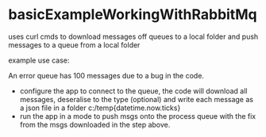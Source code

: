 # basicExampleWorkingWithRabbitMq

uses curl cmds to download messages off queues to a local folder and push messages to a queue from a local folder

example use case:

An error queue has 100 messages due to a bug in the code. 
- configure the app to connect to the queue, the code will download all messages, deseralise to the type (optional) 
and write each message as a json file in a folder c:/temp{datetime.now.ticks}
- run the app in a mode to push msgs onto the process queue with the fix from the msgs downloaded in the step above. 
